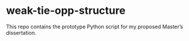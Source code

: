 # weak-tie-opp-structure
This repo contains the prototype Python script for my proposed Master’s dissertation.
